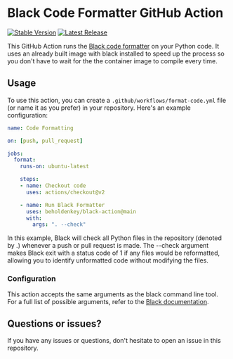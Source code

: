 # Black Code Formatter GitHub Action

[![Stable Version](https://img.shields.io/github/v/tag/beholdenkey/black-action)](https://github.com/beholdenkey/black-action/tags) [![Latest Release](https://img.shields.io/github/v/release/beholdenkey/black-action?color=%233D9970)](https://github.com/beholdenkey/black-action/releases)

This GitHub Action runs the [Black code formatter](https://github.com/psf/black) on your Python code. It uses an already built image with black installed to speed up the process so you don't have to wait for the the container image to compile every time.

## Usage

To use this action, you can create a `.github/workflows/format-code.yml` file (or name it as you prefer) in your repository. Here's an example configuration:

```yaml
name: Code Formatting

on: [push, pull_request]

jobs:
  format:
    runs-on: ubuntu-latest

    steps:
    - name: Checkout code
      uses: actions/checkout@v2

    - name: Run Black Formatter
      uses: beholdenkey/black-action@main
      with:
        args: ". --check"
```

In this example, Black will check all Python files in the repository (denoted by .) whenever a push or pull request is made. The --check argument makes Black exit with a status code of 1 if any files would be reformatted, allowing you to identify unformatted code without modifying the files.

### Configuration

This action accepts the same arguments as the black command line tool. For a full list of possible arguments, refer to the [Black documentation](https://black.readthedocs.io/en/stable/the_black_code_style/current_style.html#command-line-options).

## Questions or issues?

If you have any issues or questions, don't hesitate to open an issue in this repository.
